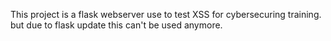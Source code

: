 This project is a flask webserver use to test XSS for cybersecuring training.
but due to flask update this can't be used anymore.
